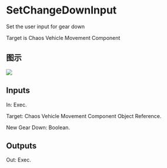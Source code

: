 # SetChangeDownInput

Set the user input for gear down

Target is Chaos Vehicle Movement Component

## 图示

![]($-20221218-19040056.png)

## Inputs

In: Exec.

Target: Chaos Vehicle Movement Component Object Reference.

New Gear Down: Boolean.  

## Outputs

Out: Exec.

